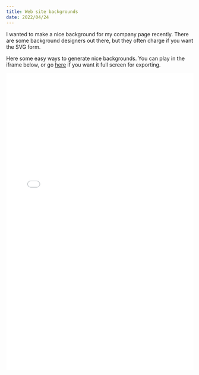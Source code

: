 ```yaml
---
title: Web site backgrounds
date: 2022/04/24
---
```


I wanted to make a nice background for my company page recently. There are some background designers out there, but they often charge if you want the SVG form.

Here some easy ways to generate nice backgrounds. You can play in the iframe below, or go [here](/backgrounds) if you want it full screen for exporting.

<iframe width="100%" height="800px" src="/backgrounds" frameborder="0"></iframe>
